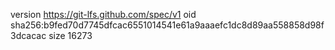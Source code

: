 version https://git-lfs.github.com/spec/v1
oid sha256:b9fed70d7745dfcac6551014541e61a9aaaefc1dc8d89aa558858d98f3dcacac
size 16273
